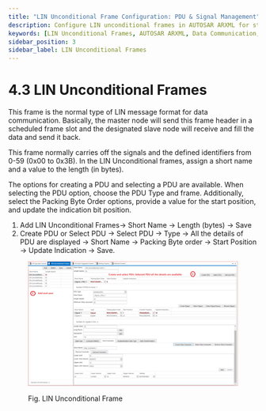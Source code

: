 ```yaml
---
title: "LIN Unconditional Frame Configuration: PDU & Signal Management"
description: Configure LIN unconditional frames in AUTOSAR ARXML for standard communication. Manage frame names, lengths, PDUs, and bit positions for efficient data handling between master and slave nodes.
keywords: [LIN Unconditional Frames, AUTOSAR ARXML, Data Communication, Master Node, Slave Node, Frame Identifier, PDU, Packing Byte Order, Short Name, Frame Length]
sidebar_position: 3
sidebar_label: LIN Unconditional Frames
---
```


# 4.3 LIN Unconditional Frames

This frame is the normal type of LIN message format for data communication. Basically, the master node will send this frame header in a scheduled frame slot and the designated slave node will receive and fill the data and send it back. 

This frame normally carries off the signals and the defined identifiers from 0-59 (0x00 to 0x3B).
In the LIN Unconditional frames, assign a short name and a value to the length (in bytes).

The options for creating a PDU and selecting a PDU are available. When selecting the PDU option, choose the PDU Type and frame. Additionally, select the Packing Byte Order options, provide a value for the start position, and update the indication bit position.

1. Add LIN Unconditional Frames→ Short Name → Length (bytes) → Save 
2. Create PDU or Select PDU →  Select PDU → Type → All the details of PDU are displayed →  Short Name → Packing Byte order → Start Position → Update Indication → Save. 

<div class="text--center">

<figure>

![LIN Unconditional Frame](../assets/image46.webp "- LIN Unconditional Frame")
<figcaption>Fig. LIN Unconditional Frame</figcaption>
</figure>
</div> 